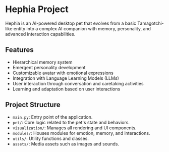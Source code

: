 # Hephia Project

Hephia is an AI-powered desktop pet that evolves from a basic Tamagotchi-like entity into a complex AI companion with memory, personality, and advanced interaction capabilities.

## **Features**

- Hierarchical memory system
- Emergent personality development
- Customizable avatar with emotional expressions
- Integration with Language Learning Models (LLMs)
- User interaction through conversation and caretaking activities
- Learning and adaptation based on user interactions


## **Project Structure**

- `main.py`: Entry point of the application.
- `pet/`: Core logic related to the pet's state and behaviors.
- `visualization/`: Manages all rendering and UI components.
- `modules/`: Houses modules for emotion, memory, and interactions.
- `utils/`: Utility functions and classes.
- `assets/`: Media assets such as images and sounds.